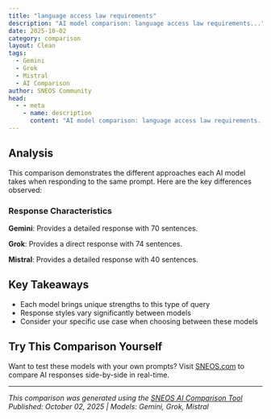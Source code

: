 ```yaml
---
title: "language access law requirements"
description: "AI model comparison: language access law requirements..."
date: 2025-10-02
category: comparison
layout: Clean
tags:
  - Gemini
  - Grok
  - Mistral
  - AI Comparison
author: SNEOS Community
head:
  - - meta
    - name: description
      content: "AI model comparison: language access law requirements..."
---
```


<ChatComparison
  title="language access law requirements"
  prompt="language access law requirements"
  :responses='{"Gemini": "Language access laws aim to ensure that individuals with limited English proficiency (LEP) can access essential services and information. These laws vary significantly depending on the jurisdiction (federal, state, and local). Here\u0027s a breakdown of key requirements and considerations:\n\n**1. Core Principle:**\n\n* **Equal Access:** The fundamental principle is that individuals with LEP should have meaningful access to programs and services, meaning they should be able to participate and benefit from them as if they were proficient in English.\n\n**2. Federal Level (Title VI of the Civil Rights Act of 1964):**\n\n* **Prohibition of Discrimination:** Title VI prohibits discrimination based on national origin by recipients of federal funding. This includes discrimination based on language.\n* **Guidance and Enforcement:** Federal agencies like the Department of Justice (DOJ) and the Department of Health and Human Services (HHS) provide guidance and enforce Title VI. The DOJ has published guidance for agencies on how to comply with Title VI regarding LEP individuals. HHS has issued similar guidance focusing on healthcare.\n* **Key Requirements Often Include:**\n * **Language Needs Assessment:** Recipients of federal funding are expected to assess the language needs of their service population to determine what language assistance is necessary.\n * **Written Language Access Plan:** Developing and implementing a written language access plan (LAP) is often recommended. The LAP outlines how the entity will provide language assistance services.\n * **Provision of Interpreters:** Providing competent oral interpretation services, often free of charge, is a common requirement. This may involve hiring qualified interpreters or using telephone interpreting services.\n * **Translation of Vital Documents:** Translating vital documents (e.g., applications, consent forms, notices of rights) into commonly encountered languages is frequently mandated. \u0022Vital documents\u0022 are generally considered to be those documents that are essential for accessing the program or service.\n * **Notice to LEP Individuals:** Informing LEP individuals about the availability of language assistance services, often through signage and written materials in multiple languages.\n * **Training Staff:** Training staff on how to interact effectively with LEP individuals and how to access language assistance resources.\n * **Monitoring and Evaluation:** Monitoring the effectiveness of language access services and making adjustments as needed.\n\n**3. State and Local Laws:**\n\n* **Varying Requirements:** State and local language access laws vary significantly in scope and specific requirements. Some states and cities have comprehensive language access laws, while others have more limited provisions.\n* **Specific Sectors:** Laws may focus on specific sectors, such as:\n * **Healthcare:** Many states have laws related to language access in healthcare settings.\n * **Courts:** Language access laws are common in court systems.\n * **Government Services:** Laws may apply to all state or local government agencies.\n * **Housing:** Some laws address language access in housing contexts.\n* **Common Requirements at the State/Local Level (often mirroring or expanding on federal guidelines):**\n * **Translation thresholds:** Defining at what point translation becomes mandatory based on the percentage or number of LEP individuals served in a specific language.\n * **Qualified Interpreter Definition:** Specifying the requirements for qualified interpreters (e.g., certification, training).\n * **Complaint Procedures:** Establishing procedures for LEP individuals to file complaints if they believe they have been denied meaningful access.\n * **Funding:** Allocating funding for language access services.\n\n**4. Key Considerations for Compliance:**\n\n* **Four-Factor Analysis:** Federal agencies often use a \u0022four-factor analysis\u0022 to determine the extent of language assistance required. The factors are:\n * **Number or Proportion of LEP Persons Served:** The higher the number or proportion of LEP individuals served, the greater the need for language assistance.\n * **Frequency of Contact:** The more frequent the contact with LEP individuals, the greater the need for language assistance.\n * **Nature and Importance of the Program, Service, or Activity:** Programs or services that are critical to life, health, or safety require more extensive language assistance.\n * **Resources Available:** The entity\u0027s resources (financial and staffing) are considered when determining the appropriate level of language assistance. This does *not* mean that entities can avoid providing necessary services simply because they claim to lack resources, but that a reasonable plan considering available resources must be developed.\n* **\u0022Meaningful Access\u0022 Definition:** Understanding what \u0022meaningful access\u0022 means in the context of a specific program or service is crucial.\n* **Cultural Competence:** It\u0027s not enough to simply translate materials or provide interpreters. Staff should also be trained in cultural competence to effectively communicate with individuals from diverse backgrounds.\n* **Technology:** Leveraging technology, such as video remote interpreting (VRI) and machine translation, can help improve language access.\n* **Documentation:** Maintaining thorough documentation of language access efforts is essential for demonstrating compliance and addressing complaints.\n* **Collaboration:** Working with community-based organizations and language access advocacy groups can be valuable in developing and implementing effective language access programs.\n\n**5. Practical Steps for Organizations:**\n\n* **Assess the Language Needs of Your Community:** Collect data on the languages spoken by your service population. This can be done through surveys, demographic data, and community outreach.\n* **Develop a Comprehensive Language Access Plan:** The LAP should outline your organization\u0027s policies and procedures for providing language assistance.\n* **Train Your Staff:** Provide training on language access laws, cultural competence, and how to work with interpreters.\n* **Translate Vital Documents:** Identify and translate vital documents into commonly encountered languages.\n* **Provide Qualified Interpreters:** Establish a system for providing qualified interpreters, either in-house or through a contracted service.\n* **Post Signage and Notices:** Inform LEP individuals about the availability of language assistance services through signage and written notices.\n* **Monitor and Evaluate Your Program:** Regularly monitor the effectiveness of your language access program and make adjustments as needed.\n* **Stay Updated:** Keep abreast of changes in language access laws and best practices.\n\n**Where to Find More Information:**\n\n* **U.S. Department of Justice (DOJ), Civil Rights Division:** Offers guidance and resources on Title VI and language access.\n* **U.S. Department of Health and Human Services (HHS), Office for Civil Rights:** Provides guidance on language access in healthcare settings.\n* **National Center for State Courts (NCSC):** Provides resources on language access in the courts.\n* **State and Local Government Websites:** Check the websites of your state and local government agencies for specific language access laws and policies.\n* **Language Access Coalitions and Advocacy Groups:** Connect with organizations that advocate for language access.\n\n**Disclaimer:** This information is for general guidance only and does not constitute legal advice. You should consult with an attorney to ensure that you are in compliance with all applicable language access laws. The specifics of what is required will vary based on the recipient\u0027s specific circumstances and the applicable laws.\n", "Grok": "Language access laws and requirements vary depending on the country, state, or region, but they generally aim to ensure that individuals with limited proficiency in the dominant language (often referred to as Limited English Proficient or LEP individuals) can access government services, programs, and information. These laws are particularly important in areas such as healthcare, education, legal systems, and public services. Below is an overview of language access requirements, focusing on common principles and examples from the United States, which has well-documented federal and state-level guidelines. If you\u2019re looking for requirements in a specific country or region, please provide additional context.\n\n### **United States Federal Requirements**\n1. **Title VI of the Civil Rights Act of 1964** \n - **Key Principle**: Prohibits discrimination on the basis of race, color, or national origin in programs and activities receiving federal financial assistance. This includes providing meaningful access to services for LEP individuals.\n - **Application**: Organizations and agencies that receive federal funding (e.g., hospitals, schools, social service agencies) must take reasonable steps to ensure that LEP individuals can participate in or benefit from their programs. This often involves providing translation and interpretation services.\n - **Enforcement**: The U.S. Department of Justice (DOJ) and other federal agencies monitor compliance. The DOJ issued guidance in 2002 (Executive Order 13166) emphasizing the need for language access plans.\n\n2. **Executive Order 13166 (2000)** \n - Requires federal agencies and recipients of federal funding to improve access to services for LEP persons.\n - Mandates the creation of language access plans that outline how agencies will provide translation of vital documents and interpretation services.\n\n3. **Affordable Care Act (ACA) \u2013 Section 1557** \n - Strengthens language access requirements in healthcare settings by prohibiting discrimination based on national origin.\n - Requires covered entities (e.g., hospitals, insurance providers) to provide language assistance services, such as interpreters and translated materials, at no cost to the individual.\n\n4. **Other Federal Laws and Regulations** \n - Specific agencies, like the Department of Education or Department of Health and Human Services, have their own guidelines for language access in education (e.g., for English Language Learners) and healthcare (e.g., under HIPAA and ACA).\n - Voting Rights Act (Section 203): Requires certain jurisdictions with significant non-English-speaking populations to provide voting materials and assistance in other languages.\n\n### **State and Local Requirements**\nMany states and local governments have additional language access laws or policies that build on federal requirements:\n- **California**: The Dymally-Alatorre Bilingual Services Act requires state and local agencies to provide language access services if a significant portion of the population they serve speaks a non-English language.\n- **New York**: Executive Order 26 (2011) mandates state agencies to provide language access services, including translation of vital documents and interpretation for key interactions.\n- **Washington, D.C.**: The Language Access Act of 2004 requires government agencies and covered entities to provide oral and written language services to LEP individuals in major languages spoken in the district.\n\n### **Key Components of Language Access Compliance**\nTo comply with language access laws, organizations typically must:\n1. **Identify LEP Populations**: Determine the languages spoken by the populations they serve using data from the U.S. Census, American Community Survey, or local demographics.\n2. **Develop a Language Access Plan (LAP)**: Outline how the organization will provide language assistance, including policies for translation and interpretation.\n3. **Provide Interpretation Services**: Offer qualified interpreters (in-person, over the phone, or via video) for oral communication. Relying on family members or untrained staff is generally discouraged due to accuracy and privacy concerns.\n4. **Translate Vital Documents**: Translate essential materials (e.g., forms, notices, consent documents) into commonly spoken languages in the community.\n5. **Train Staff**: Ensure employees understand language access policies and know how to access interpreters or translated materials.\n6. **Monitor and Evaluate**: Regularly assess the effectiveness of language access services and make adjustments based on community needs.\n7. **Post Notices**: Inform individuals of their right to free language assistance services, often through signage or multilingual notices.\n\n### **Specific Contexts**\n- **Healthcare**: Under the ACA and Title VI, hospitals, clinics, and other providers must ensure patients understand medical information, consent forms, and treatment plans through interpreters or translated materials. The Joint Commission also sets standards for language access in accredited healthcare facilities.\n- **Education**: Schools must provide language support for English Language Learners (ELLs) under federal laws like the Equal Educational Opportunities Act (EEOA) and Title III of the Elementary and Secondary Education Act (ESEA).\n- **Legal Settings**: Courts must provide interpreters for LEP individuals in criminal and civil proceedings to ensure due process, as supported by federal and state laws.\n- **Public Services**: Government agencies (e.g., DMV, welfare offices) must offer language assistance for applications, hearings, and other interactions.\n\n### **Consequences of Non-Compliance**\nFailure to comply with language access requirements can result in:\n- Loss of federal funding.\n- Lawsuits or complaints filed with federal agencies like the Office for Civil Rights (OCR).\n- Reputational damage or penalties under state laws.\n\n### **International Context**\nOutside the U.S., language access requirements vary widely based on national policies and linguistic diversity:\n- **Canada**: The Official Languages Act ensures services in English and French at the federal level, with additional provincial policies for other languages (e.g., in Quebec for French).\n- **European Union**: The EU promotes multilingualism, and member states often have language access policies for public services, especially for migrants and minority language speakers.\n- **Australia**: The Multicultural Language Services Guidelines ensure that government services provide interpreters and translated materials for non-English speakers.\n\nIf you have a specific country, state, or industry in mind, I can provide more tailored information. Let me know! Additionally, if you\u0027re looking for resources or sample language access plans, I can help guide you to relevant government or organizational websites.", "Mistral": "Language access laws are designed to ensure that individuals with limited English proficiency (LEP) have meaningful access to important services and information. These laws vary by country and region, but here are some key requirements and considerations in the United States:\n\n### Federal Level\n\n1. **Title VI of the Civil Rights Act of 1964**:\n - Prohibits discrimination based on national origin in programs and activities receiving federal financial assistance.\n - Requires recipients of federal funds to take reasonable steps to ensure meaningful access to their programs and activities by LEP individuals.\n\n2. **Executive Order 13166**:\n - Issued by President Bill Clinton in 2000, this order requires federal agencies to develop and implement a system to provide LEP individuals with meaningful access to their programs and services.\n - Federal agencies must also ensure that recipients of federal financial assistance provide meaningful access to LEP individuals.\n\n3. **Americans with Disabilities Act (ADA)**:\n - Requires that public entities and places of public accommodation provide effective communication to individuals with disabilities, including those who are deaf or hard of hearing.\n - This can include providing interpreters or other auxiliary aids and services.\n\n### State and Local Level\n\n1. **State Laws**:\n - Many states have their own language access laws that apply to state agencies, courts, and other public entities.\n - These laws often require the provision of interpreters, translated documents, and other language assistance services.\n\n2. **Local Ordinances**:\n - Some cities and counties have their own language access requirements, particularly in areas with large LEP populations.\n - These ordinances may mandate language assistance in healthcare, education, social services, and other critical areas.\n\n### Key Requirements\n\n1. **Identification of LEP Individuals**:\n - Organizations must have a system in place to identify individuals who need language assistance.\n - This can include asking about language needs during intake or registration processes.\n\n2. **Provision of Interpreters**:\n - Qualified interpreters must be provided for LEP individuals in critical situations, such as medical appointments, legal proceedings, and social services.\n - Interpreters should be competent in the relevant language and familiar with the specific terminology used in the context.\n\n3. **Translation of Documents**:\n - Important documents, such as consent forms, notices, and instructions, must be translated into the languages spoken by LEP individuals.\n - Translations should be accurate and culturally appropriate.\n\n4. **Training for Staff**:\n - Staff should be trained on how to identify LEP individuals, how to access language assistance services, and how to work effectively with interpreters.\n - Training should also cover cultural competency to ensure respectful and effective communication.\n\n5. **Monitoring and Evaluation**:\n - Organizations should have a system in place to monitor the effectiveness of their language access services.\n - Regular evaluations and feedback from LEP individuals can help identify areas for improvement.\n\n### Best Practices\n\n1. **Use of Technology**:\n - Utilize technology such as video remote interpreting (VRI) and telephone interpreting to provide language assistance when in-person interpreters are not available.\n\n2. **Community Engagement**:\n - Engage with local communities to understand their language needs and preferences.\n - Collaborate with community organizations to provide language assistance and support.\n\n3. **Clear Communication**:\n - Ensure that all communications, including signage, websites, and brochures, are clear and accessible to LEP individuals.\n - Use plain language and avoid jargon to make information more understandable.\n\nBy adhering to these requirements and best practices, organizations can ensure that LEP individuals have meaningful access to essential services and information, promoting equity and inclusion."}' 
  published-date="03:29"
/>

## Analysis

This comparison demonstrates the different approaches each AI model takes when responding to the same prompt. Here are the key differences observed:

### Response Characteristics

**Gemini**: Provides a detailed response with 70 sentences. 

**Grok**: Provides a direct response with 74 sentences. 

**Mistral**: Provides a detailed response with 40 sentences. 

## Key Takeaways

- Each model brings unique strengths to this type of query
- Response styles vary significantly between models
- Consider your specific use case when choosing between these models

## Try This Comparison Yourself

Want to test these models with your own prompts? Visit [SNEOS.com](https://sneos.com) to compare AI responses side-by-side in real-time.

---

*This comparison was generated using the [SNEOS AI Comparison Tool](https://sneos.com)*
*Published: October 02, 2025 | Models: Gemini, Grok, Mistral*
